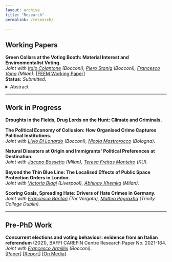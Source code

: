 ```yaml
---
layout: archive
title: "Research"
permalink: /research/

---
```

## **Working Papers**

<p style="font-size: 0.9rem"><b>Green Collars at the Voting Booth: Material Interest and Environmentalist Voting.</b><br>
<span style="font-size: 0.9rem"><i>Joint with <a href="https://sites.google.com/view/italocolantone" target="_blank">Italo Colantone</a> (Bocconi), <a href="https://sites.google.com/site/pierostanig/home" target="_blank">Piero Stanig</a> (Bocconi), <a href="https://sites.google.com/view/francescovona/home" target="_blank">Francesco Vona</a> (Milan).</i> [<a href="https://www.feem.it/en/publications/green-collars-at-the-voting-booth-material-interest-and-environmental-voting/" target="_blank">FEEM Working Paper</a>]<br>
<b>Status:</b> <i>Submitted.</i></span><br>
<details style="margin-top: -0.5rem;">
  <summary><span style="font-size: 0.9rem"> Abstract </span></summary>
    <p style='text-align: justify; font-size: 0.8rem'><em>We study how occupation-related material interest affects environmental voting. Specifically, material interest hinges on the greenness vs. brownness of individual occupational profiles. That is, on the extent to which individuals are expected to benefit vs. lose in a greener economy. We employ individual-level data from 14 western European countries, over 2010-2019. To measure the greenness and brownness of occupational profiles, for each individual we compute predicted greenness and brownness scores based on the predicted probabilities to be employed in each possible occupation. These probabilities are combined with occupation-specific greenness and brownness scores. Individuals characterized by higher predicted brownness are less likely to vote for Green parties and for parties with a more environmentalist agenda, while the opposite holds for individuals characterized by higher predicted greenness. Voting preferences of brown profiles tend to converge towards those of greener profiles in regions that are better placed to gain from the green transition.</em>em></p>
</details>
</p>


---

## **Work in Progress**

<p style="font-size: 0.9rem"><b>Droughts in the Fields, Drug Lords on the Hunt: Climate and Criminals.</b></p>

<p style="font-size: 0.9rem"><b>The Political Economy of Collusion: How Organised Crime Captures Political Institutions.</b><br>
<span style="font-size: 0.9rem"><i>Joint with <a href="https://sites.google.com/view/liviodilonardo/" target="_blank">Livio Di Lonardo</a> (Bocconi), <a href="http://nicolamastrorocco.com" target="_blank">Nicola Mastrorocco</a> (Bologna).</i></span></p>

<p style="font-size: 0.9rem"><b>Natural Disasters at Origin and Immigrants' Political Preferences at Destination.</b><br>
<span style="font-size: 0.9rem"><i>Joint with <a href="https://sites.google.com/view/jacopobassetto/home?authuser=0" target="_blank">Jacopo Bassetto</a> (Milan), <a href="https://teresafreitasmonteiro.weebly.com" target="_blank">Teresa Freitas Monteiro</a> (KU).</i></span></p>

<p style="font-size: 0.9rem"><b>Beyond the Thin Blue Line: The Localised Effects of Public Space Protection Orders in London.</b><br>
<span style="font-size: 0.9rem"><i>Joint with <a href="https://victoriabiagi.github.io" target="_blank">Victoria Biagi</a> (Liverpool), <a href="https://abhinavkhemka.com" target="_blank">Abhinav Khemka</a> (Milan).</i></span></p>

<p style="font-size: 0.9rem"><b>Scoring Goals, Spreading Hate: Drivers of Hate Crimes in Germany.</b><br>
<span style="font-size: 0.9rem"><i>Joint with <a href="https://sites.google.com/view/francesco-barilari/home?authuser=0" target="_blank">Francesco Barilari</a> (Tor Vergata), <a href="https://matteopograxha.com" target="_blank">Matteo Pograxha</a> (Trinity College Dublin).</i></span></p>

---

## **Pre-PhD Work**

<p style="font-size: 0.9rem"><b>Concurrent elections and voting behaviour: evidence from an Italian referendum</b> (2021), BAFFI CAREFIN Centre Research Paper No. 2021-164. <span style="font-size: 0.9rem"><i>Joint with <a href="https://www.francescoarmillei.com/home" target="_blank">Francesco Armillei</a> (Bocconi).</i></span>
<br><span style="font-size: 0.9rem">[<a href="https://ideas.repec.org/p/baf/cbafwp/cbafwp21164.html" target="_blank">Paper</a>] [<a href="https://www.tortuga-econ.it/wp-content/uploads/2021/01/Laccorpamento-di-referendum-e-altre-elezioni-unanalisi-quantitativa-Tortuga.pdf" target="_blank">Report</a>] [<a href="https://www.youtrend.it/2020/10/23/le-regionali-hanno-davvero-influenzato-il-referendum/" target="_blank">On Media</a>]</span></p>
